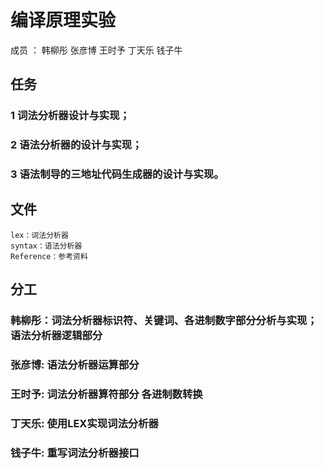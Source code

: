 ﻿# 编译原理实验
成员 ： 韩柳彤 张彦博 王时予 丁天乐 钱子牛
## 任务
###  1 词法分析器设计与实现；
###  2 语法分析器的设计与实现；
###  3 语法制导的三地址代码生成器的设计与实现。
## 文件
	lex：词法分析器
	syntax：语法分析器
	Reference：参考资料


## 分工
### 韩柳彤：词法分析器标识符、关键词、各进制数字部分分析与实现；语法分析器逻辑部分
### 张彦博: 语法分析器运算部分
### 王时予: 词法分析器算符部分 各进制数转换
### 丁天乐: 使用LEX实现词法分析器
### 钱子牛: 重写词法分析器接口
